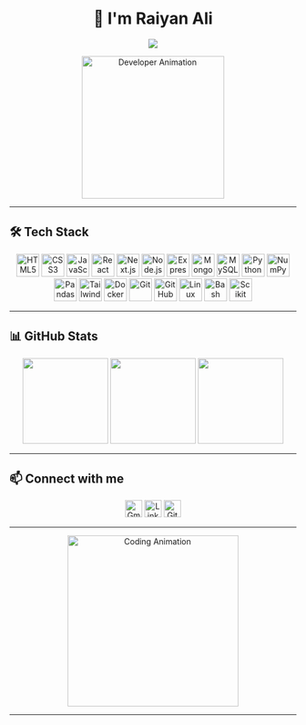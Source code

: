 <h1 align="center">👋 I'm Raiyan Ali</h1>

<p align="center">
  <img src="https://readme-typing-svg.demolab.com?font=Fira+Code&pause=1000&color=00F7FF&width=600&center=true&lines=Full+Stack+Web+Developer;Machine+Learning+Enthusiast;B.Tech+in+CSE+with+ML+Minor;Passionate+about+AI%2C+Web+Dev+%26+Innovation" />
</p>

<p align="center">
  <img src="https://media.giphy.com/media/qgQUggAC3Pfv687qPC/giphy.gif" width="250" alt="Developer Animation"/>
</p>

---

## 🛠️ Tech Stack
<div align="center">
  <img src="https://cdn.jsdelivr.net/gh/devicons/devicon/icons/html5/html5-original.svg" height="40" alt="HTML5" />
  <img src="https://cdn.jsdelivr.net/gh/devicons/devicon/icons/css3/css3-original.svg" height="40" alt="CSS3" />
  <img src="https://cdn.jsdelivr.net/gh/devicons/devicon/icons/javascript/javascript-original.svg" height="40" alt="JavaScript" />
  <img src="https://cdn.jsdelivr.net/gh/devicons/devicon/icons/react/react-original.svg" height="40" alt="React" />
  <img src="https://cdn.jsdelivr.net/gh/devicons/devicon/icons/nextjs/nextjs-original.svg" height="40" alt="Next.js" />
  <img src="https://cdn.jsdelivr.net/gh/devicons/devicon/icons/nodejs/nodejs-original.svg" height="40" alt="Node.js" />
  <img src="https://cdn.jsdelivr.net/gh/devicons/devicon/icons/express/express-original.svg" height="40" alt="Express" />
  <img src="https://cdn.jsdelivr.net/gh/devicons/devicon/icons/mongodb/mongodb-original.svg" height="40" alt="MongoDB" />
  <img src="https://cdn.jsdelivr.net/gh/devicons/devicon/icons/mysql/mysql-original.svg" height="40" alt="MySQL" />
  <img src="https://cdn.jsdelivr.net/gh/devicons/devicon/icons/python/python-original.svg" height="40" alt="Python" />
  <img src="https://cdn.jsdelivr.net/gh/devicons/devicon/icons/numpy/numpy-original.svg" height="40" alt="NumPy" />
  <img src="https://cdn.jsdelivr.net/gh/devicons/devicon/icons/pandas/pandas-original.svg" height="40" alt="Pandas" />
  <img src="https://upload.wikimedia.org/wikipedia/commons/d/d5/Tailwind_CSS_Logo.svg" height="40" alt="Tailwind CSS" />
  <img src="https://cdn.jsdelivr.net/gh/devicons/devicon/icons/docker/docker-original.svg" height="40" alt="Docker" />
  <img src="https://cdn.jsdelivr.net/gh/devicons/devicon/icons/git/git-original.svg" height="40" alt="Git" />
  <img src="https://cdn.jsdelivr.net/gh/devicons/devicon/icons/github/github-original.svg" height="40" alt="GitHub" />
  <img src="https://cdn.jsdelivr.net/gh/devicons/devicon/icons/linux/linux-original.svg" height="40" alt="Linux" />
  <img src="https://cdn.jsdelivr.net/gh/devicons/devicon/icons/bash/bash-original.svg" height="40" alt="Bash" />
  
  <img src="https://icon.icepanel.io/Technology/svg/scikit-learn.svg" height="40" alt="Scikit Learn" />
</div>

---

## 📊 GitHub Stats
<div align="center">
  <img src="https://github-readme-stats.vercel.app/api?username=raiyanalig&show_icons=true&theme=tokyonight&hide_border=false" height="150" />
  <img src="https://github-readme-stats.vercel.app/api/top-langs/?username=raiyanalig&layout=compact&theme=tokyonight&hide_border=false" height="150" />
  <img src="https://github-readme-streak-stats.herokuapp.com/?user=raiyanalig&theme=tokyonight&hide_border=false" height="150" />
</div>

---

## 📫 Connect with me
<p align="center">
  <a href="mailto:raiyanaliofficial@gmail.com"><img src="https://skillicons.dev/icons?i=gmail" height="30" alt="Gmail" /></a>
  <a href="https://www.linkedin.com/in/raiyanalig/"><img src="https://skillicons.dev/icons?i=linkedin" height="30" alt="LinkedIn" /></a>
  <a href="https://github.com/raiyanalig"><img src="https://skillicons.dev/icons?i=github" height="30" alt="GitHub" /></a>
</p>

---



<p align="center">
  <img src="https://media.giphy.com/media/v1.Y2lkPTc5MGI3NjExZWp6amdmcnZ5bnpqdzF4YzV5N3RjN2pqdmU2NzZtZ2JnbnB6eTZqbyZlcD12MV9naWZzX3NlYXJjaCZjdD1n/hqU2KkjW5bE2v2Z7Q2/giphy.gif" width="300" alt="Coding Animation"/>
</p>

---
